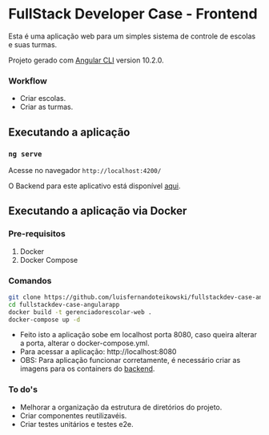 <h1> FullStack Developer Case - Frontend</h1>

Esta é uma aplicação web para um simples sistema de controle de escolas e suas turmas.

Projeto gerado com [Angular CLI](https://github.com/angular/angular-cli) version 10.2.0.

### Workflow

- Criar escolas.
- Criar as turmas.

## Executando a aplicação

### `ng serve`

Acesse no navegador `http://localhost:4200/`

O Backend para este aplicativo está disponível [aqui](https://github.com/luisfernandoteikowski/fullstackdev-case).

## Executando a aplicação via Docker

### Pre-requisitos

1. Docker
2. Docker Compose

### Comandos

```sh
git clone https://github.com/luisfernandoteikowski/fullstackdev-case-angularapp
cd fullstackdev-case-angularapp
docker build -t gerenciadorescolar-web .
docker-compose up -d
```

- Feito isto a aplicação sobe em localhost porta 8080, caso queira alterar a porta, alterar o docker-compose.yml.
- Para acessar a aplicação: http://localhost:8080
- OBS: Para aplicação funcionar corretamente, é necessário criar as imagens para os containers do [backend](https://github.com/luisfernandoteikowski/fullstackdev-case).

### To do's

- Melhorar a organização da estrutura de diretórios do projeto.
- Criar componentes reutilizavéis.
- Criar testes unitários e testes e2e.
